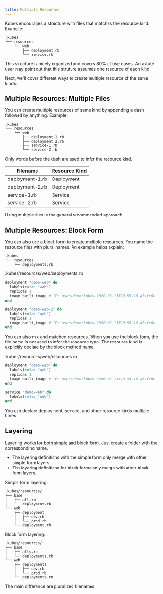 ```yaml
---
title: Multiple Resources
---
```


Kubes encourages a structure with files that matches the resource kind. Example:

    .kubes
    └── resources
        └── web
            ├── deployment.rb
            └── service.rb

This structure is nicely organized and covers 80% of use cases. An astute user may point out that this struture assumes one resource of each kind.

Next, we'll cover different ways to create multiple resource of the same kinds.

## Multiple Resources: Multiple Files

You can create multiple resources of same kind by appending a dash followed by anything. Example:

    .kubes
    └── resources
        └── web
            ├── deployment-1.rb
            ├── deployment-2.rb
            ├── service-1.rb
            └── service-2.rb

Only words before the dash are used to infer the resource kind.

Filename | Resource Kind
--- | ---
deployment-1.rb | Deployment
deployment-2.rb | Deployment
service-1.rb | Service
service-2.rb | Service

Using multiple files is the general recommended approach.

## Multiple Resources: Block Form

You can also use a block form to create multiple resources.  You name the resource files with plural names. An example helps explain:

    .kubes
    └── resources
        └── deployments.rb

.kubes/resources/web/deployments.rb

```ruby
deployment "demo-web" do
  labels(role: "web")
  replicas 1
  image built_image # IE: user/demo:kubes-2020-06-13T19-55-16-43afc6e
end

deployment "demo-web-2" do
  labels(role: "web")
  replicas 1
  image built_image # IE: user/demo:kubes-2020-06-13T19-55-16-43afc6e
end
```

You can also mix and matched resources. When you use the block form, the file name is not used to infer the resource type. The resource kind is explicitly declare by the block method name.


.kubes/resources/web/resources.rb

```ruby
deployment "demo-web" do
  labels(role: "web")
  replicas 1
  image built_image # IE: user/demo:kubes-2020-06-13T19-55-16-43afc6e
end

service "demo-web" do
  labels(role: "web")
end
```

You can declare deployment, service, and other resource kinds multiple times.

## Layering

Layering works for both simple and block form. Just create a folder with the corresponding name.

* The layering definitions with the simple form only merge with other simple form layers.
* The layering definitions for block forms only merge with other block form layers.

Simple form layering:

    .kubes/resources/
    ├── base
    │   ├── all.rb
    │   └── deployment.rb
    └── web
        ├── deployment
        │   ├── dev.rb
        │   └── prod.rb
        └── deployment.rb

Block form layering:

    .kubes/resources/
    ├── base
    │   ├── alls.rb
    │   └── deployments.rb
    └── web
        ├── deployments
        │   ├── dev.rb
        │   └── prod.rb
        └── deployments.rb

The main difference are pluralized filenames.
